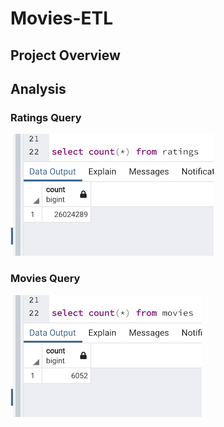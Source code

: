 # Movies-ETL

## Project Overview

## Analysis



### Ratings Query

![ratings_query](./Resources/ratings_query.png)



### Movies Query

![movies_query](./Resources/movies_query.png)
